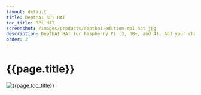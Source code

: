 ```yaml
---
layout: default
title: DepthAI RPi HAT
toc_title: RPi HAT
screenshot: /images/products/depthai-edition-rpi-hat.jpg
description: DepthAI HAT for Raspberry Pi (3, 3B+, and 4). Add your choice of cameras.
order: 2
---
```


# {{page.title}}

![{{page.toc_title}}]({{page.screenshot}})
